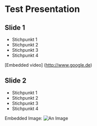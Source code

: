 # Test Presentation

## Slide 1

* Stichpunkt 1
* Stichpunkt 2
* Stichpunkt 3
* Stichpunkt 4

[Embedded video] (http://www.google.de)

## Slide 2

* Stichpunkt 1
* Stichpunkt 2
* Stichpunkt 3
* Stichpunkt 4

Embedded Image:
![An Image](http://thumbnails-visually.netdna-ssl.com/musical-data-visualization_53440cb531cf7_w1500.png)
